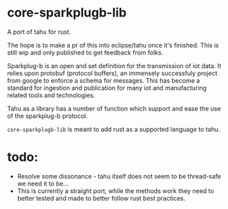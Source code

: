 # core-sparkplugb-lib
A port of tahu for rust.

The hope is to make a pr of this into eclipse/tahu once it's finished. This is still wip and only published to get feedback from folks.

Sparkplug-b is an open and set definition for the transmission of iot data. It relies upon protobuf (protocol buffers), an immensely successfuly project from google to enforce a schema for messages. This has become a standard for ingestion and publication for many iot and manufacturing related tools and technologies.

Tahu as a library has a number of function which support and ease the use of the sparkplug-b protocol.

`core-sparkplugb-lib` is meant to add rust as a supported language to tahu.


# todo:
- Resolve some dissonance - tahu itself does not seem to be thread-safe we need it to be...
- This is currently a straight port, while the methods work they need to better tested and made to better follow rust best practices.